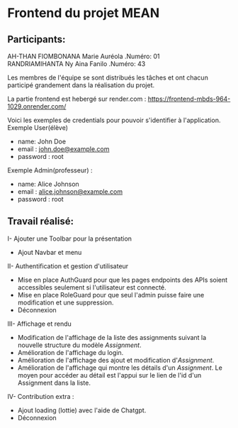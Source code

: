 # Frontend du projet MEAN
## Participants:
AH-THAN FIOMBONANA Marie Auréola .Numéro: 01  
RANDRIAMIHANTA Ny Aina Fanilo .Numéro: 43  

Les membres de l'équipe se sont distribués les tâches et ont chacun participé grandement dans la réalisation du projet.  

La partie frontend est hebergé sur render.com : https://frontend-mbds-964-1029.onrender.com/

Voici les exemples de credentials pour pouvoir s'identifier à l'application.  
Exemple User(élève)  
- name: John Doe
- email : john.doe@example.com
- password : root

Exemple Admin(professeur) :  
- name: Alice Johnson
- email : alice.johnson@example.com
- password : root

## Travail réalisé:
I- Ajouter une Toolbar pour la présentation 
- Ajout Navbar et menu
  
II- Authentification et gestion d'utilisateur 
- Mise en place AuthGuard pour que les pages endpoints des APIs soient accessibles seulement si l'utilisateur est connecté.
- Mise en place RoleGuard pour que seul l'admin puisse faire une modification et une suppression.
- Déconnexion

III- Affichage et rendu
- Modification de l'affichage de la liste des assignments suivant la nouvelle structure du modèle *Assignment*.
- Amélioration de l'affichage du login.
- Amélioration de l'affichage des ajout et modification d'*Assignment*.
- Amélioration de l'affichage qui montre les détails d'un *Assignment*. Le moyen pour accéder au détail est l'appui sur le lien de l'id d'un Assignment dans la liste.  

IV- Contribution extra :
- Ajout loading (lottie) avec l'aide de Chatgpt.
- Déconnexion
